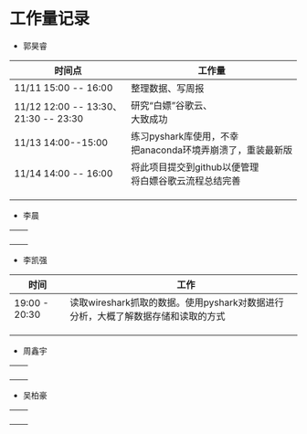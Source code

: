# 工作量记录 

- 郭昊睿

| 时间点                                     | 工作量                                                       |
| ------------------------------------------ | ------------------------------------------------------------ |
| 11/11 15:00 -- 16:00                       | 整理数据、写周报                                             |
| 11/12 12:00 -- 13:30、<br />21:30 -- 23:30 | 研究“白嫖”谷歌云、<br />大致成功                             |
| 11/13 14:00--15:00                         | 练习pyshark库使用，不幸<br />把anaconda环境弄崩溃了，重装最新版 |
| 11/14 14:00 -- 16:00                       | 将此项目提交到github以便管理<br />将白嫖谷歌云流程总结完善   |
|                                            |                                                              |
|                                            |                                                              |
|                                            |                                                              |

- 李晨

|      |      |
| ---- | ---- |
|      |      |
|      |      |
|      |      |
|      |      |



- 李凯强

|  时间    |　工作      |
| ---- | ---- |
|19:00 - 20:30      | 读取wireshark抓取的数据。使用pyshark对数据进行分析，大概了解数据存储和读取的方式     |
|      |      |
|      |      |
|      |      |

- 周鑫宇

|      |      |
| ---- | ---- |
|      |      |
|      |      |
|      |      |
|      |      |

- 吴柏豪

|      |      |
| ---- | ---- |
|      |      |
|      |      |
|      |      |
|      |      |

